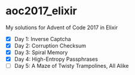 # aoc2017_elixir
My solutions for Advent of Code 2017 in Elixir

-[x] Day 1: Inverse Captcha
-[x] Day 2: Corruption Checksum
-[x] Day 3: Spiral Memory
-[x] Day 4: High-Entropy Passphrases
-[ ] Day 5: A Maze of Twisty Trampolines, All Alike
